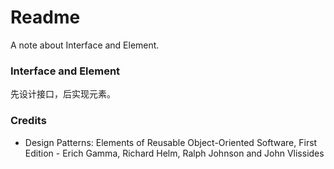 # Readme
A note about Interface and Element.

### Interface and Element
先设计接口，后实现元素。

### Credits
- Design Patterns: Elements of Reusable Object-Oriented Software, First Edition - Erich Gamma, Richard Helm, Ralph Johnson and John Vlissides
